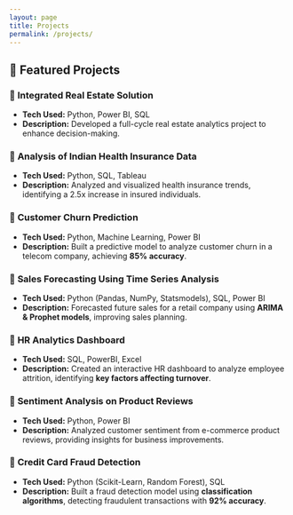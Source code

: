 ```yaml
---
layout: page
title: Projects
permalink: /projects/
---
```


## 🚀 Featured Projects  

### 📌 **Integrated Real Estate Solution**  
- **Tech Used:** Python, Power BI, SQL  
- **Description:** Developed a full-cycle real estate analytics project to enhance decision-making.  
 

### 📌 **Analysis of Indian Health Insurance Data**  
- **Tech Used:** Python, SQL, Tableau  
- **Description:** Analyzed and visualized health insurance trends, identifying a 2.5x increase in insured individuals.  
 

### 📌 **Customer Churn Prediction**  
- **Tech Used:** Python, Machine Learning, Power BI  
- **Description:** Built a predictive model to analyze customer churn in a telecom company, achieving **85% accuracy**.  


### 📌 **Sales Forecasting Using Time Series Analysis**  
- **Tech Used:** Python (Pandas, NumPy, Statsmodels), SQL, Power BI  
- **Description:** Forecasted future sales for a retail company using **ARIMA & Prophet models**, improving sales planning.  


### 📌 **HR Analytics Dashboard**  
- **Tech Used:** SQL, PowerBI, Excel  
- **Description:** Created an interactive HR dashboard to analyze employee attrition, identifying **key factors affecting turnover**.  


### 📌 **Sentiment Analysis on Product Reviews**  
- **Tech Used:** Python, Power BI  
- **Description:** Analyzed customer sentiment from e-commerce product reviews, providing insights for business improvements.  


### 📌 **Credit Card Fraud Detection**  
- **Tech Used:** Python (Scikit-Learn, Random Forest), SQL  
- **Description:** Built a fraud detection model using **classification algorithms**, detecting fraudulent transactions with **92% accuracy**.  
